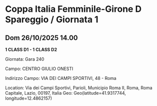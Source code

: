 

# Coppa Italia Femminile-Girone D Spareggio / Giornata 1

## Dom 26/10/2025 14.00

<strong>1 CLASS D1 - 1 CLASS D2</strong>

Giornata: Gara 240

Campo: CENTRO GIULIO ONESTI 

Indirizzo Campo:  VIA DEI CAMPI SPORTIVI, 48 - Roma

Location: Via dei Campi Sportivi, Parioli, Municipio Roma II, Roma, Roma Capitale, Lazio, 00197, Italia
Geo: Geo(latitude=41.9317744, longitude=12.4862157)

